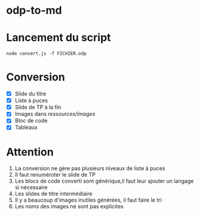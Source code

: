 # odp-to-md

# Lancement du script 

    node convert.js -f FICHIER.odp

# Conversion

- [x] Slide du titre
- [x] Liste à puces
- [x] Slide de TP à la fin
- [x] Images dans *ressources/images*
- [x] Bloc de code 
- [x] Tableaux 

# Attention

1. La conversion ne gère pas plusieurs niveaux de liste à puces
2. Il faut renuméroter le slide de TP
3. Les blocs de code converti sont générique,il faut leur ajouter un langage si nécessaire
4. Les slides de titre intermédiaire
5. Il y a beaucoup d'images inutiles générées, il faut faire le tri
6. Les noms des images ne sont pas explicites

